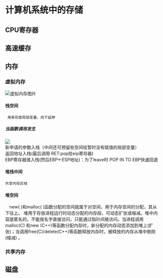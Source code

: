 计算机系统中的存储
==============


## CPU寄存器<br>

## 高速缓存<br>

## 内存<br>

### 虚拟内存<br>
![虚拟内存图片](https://img-blog.csdnimg.cn/2019031221492982.jpg?x-oss-process=image/watermark,type_ZmFuZ3poZW5naGVpdGk,shadow_10,text_aHR0cHM6Ly9ibG9nLmNzZG4ubmV0L3FxXzMzODgzMDg1,size_16,color_FFFFFF,t_70)

#### 栈空间<br>
     用来存放局部变量，向下延伸
##### 当函数调用发生<br>
![](https://pic4.zhimg.com/80/v2-61ee1744b4071fb7e1c3d86335153236_720w.jpg?source=1940ef5c)<br>
          新申请的参数入栈（中间还可预留些空间给暂时没有赋值的局部变量）<br>
          返回地址入栈(最后调用 RET:pop给eip寄存器)<br>
          EBP寄存器值入栈(然后EBP<-ESP地址)：为了leave时 POP IN TO EBP快速回退<br>
          
     

#### 堆栈中间<br>
    共享内存区域
#### 堆空间<br>
&emsp;new( )和malloc( )函数分配的空间就属于对空间，用于内存空间的分配，其从下往上。  堆用于存放进程运行时动态分配的内存段，可动态扩张或缩减。堆中内容是匿名的，不能按名字直接访问，只能通过指针间接访问。当进程调用malloc(C) 和new (C++)等函数分配内存时，新分配的内存动态添加到堆上(扩张)；当调用free(C)/delete(C++)等函数释放内存时，被释放的内存从堆中剔除(缩减) 。

### 共享内存<br>



## 磁盘<br>



